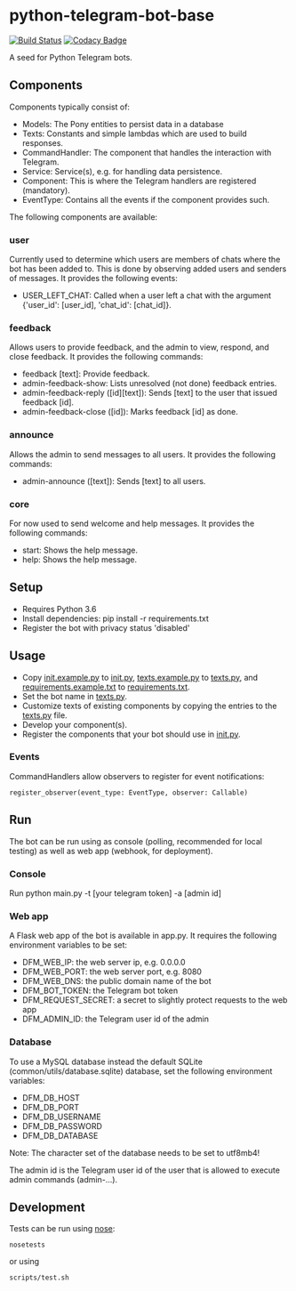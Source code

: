 # python-telegram-bot-base

[![Build Status](https://travis-ci.org/jbinder/python-telegram-bot-base.svg?branch=master)](https://travis-ci.org/jbinder/python-telegram-bot-base) [![Codacy Badge](https://api.codacy.com/project/badge/Grade/b18c8596c5684727af0c402dd1628760)](https://www.codacy.com/app/jbinder/python-telegram-bot-base?utm_source=github.com&utm_medium=referral&utm_content=jbinder/python-telegram-bot-base&utm_campaign=Badge_Grade)

A seed for Python Telegram bots.

## Components

Components typically consist of:

-   Models: The Pony entities to persist data in a database
-   Texts: Constants and simple lambdas which are used to build responses.
-   CommandHandler: The component that handles the interaction with Telegram.
-   Service: Service(s), e.g. for handling data persistence.
-   Component: This is where the Telegram handlers are registered (mandatory).
-   EventType: Contains all the events if the component provides such.

The following components are available:

### user

Currently used to determine which users are members of chats where the bot has been added to.
This is done by observing added users and senders of messages.
It provides the following events:

-   USER_LEFT_CHAT: Called when a user left a chat with the argument {'user_id': [user_id], 'chat_id': [chat_id]}.

### feedback

Allows users to provide feedback, and the admin to view, respond, and close feedback.
It provides the following commands:

-   feedback [text]&#x3A; Provide feedback.
-   admin-feedback-show: Lists unresolved (not done) feedback entries.
-   admin-feedback-reply ([id][text]): Sends [text] to the user that issued feedback [id].
-   admin-feedback-close ([id]): Marks feedback [id] as done.

### announce

Allows the admin to send messages to all users. It provides the following commands:

-   admin-announce ([text]): Sends [text] to all users.

### core

For now used to send welcome and help messages. It provides the following commands:

-   start: Shows the help message.
-   help: Shows the help message.

## Setup

-   Requires Python 3.6
-   Install dependencies: pip install -r requirements.txt
-   Register the bot with privacy status 'disabled'

## Usage

-   Copy [init.example.py](../init.example.py) to [init.py](../init.py), [texts.example.py](../texts.example.py) to [texts.py](../texts.py), and [requirements.example.txt](../requirements.example.txt) to [requirements.txt](../requirements.txt).
-   Set the bot name in [texts.py](../texts.py).
-   Customize texts of existing components by copying the entries to the [texts.py](../texts.py) file.
-   Develop your component(s).
-   Register the components that your bot should use in [init.py](../init.py).

### Events

CommandHandlers allow observers to register for event notifications:

    register_observer(event_type: EventType, observer: Callable)

## Run

The bot can be run using as console (polling, recommended for local testing)
as well as web app (webhook, for deployment).

### Console

Run python main.py -t [your telegram token] -a [admin id]

### Web app

A Flask web app of the bot is available in app.py. It requires the following environment variables to be set:

-   DFM_WEB_IP: the web server ip, e.g. 0.0.0.0
-   DFM_WEB_PORT: the web server port, e.g. 8080
-   DFM_WEB_DNS: the public domain name of the bot
-   DFM_BOT_TOKEN: the Telegram bot token
-   DFM_REQUEST_SECRET: a secret to slightly protect requests to the web app
-   DFM_ADMIN_ID: the Telegram user id of the admin

### Database

To use a MySQL database instead the default SQLite (common/utils/database.sqlite) database, set the following environment variables:

-   DFM_DB_HOST
-   DFM_DB_PORT
-   DFM_DB_USERNAME
-   DFM_DB_PASSWORD
-   DFM_DB_DATABASE

Note: The character set of the database needs to be set to utf8mb4!

The admin id is the Telegram user id of the user that is allowed to execute admin commands (admin-...).

## Development

Tests can be run using [nose](https://nose.readthedocs.io):

    nosetests 

or using

    scripts/test.sh
